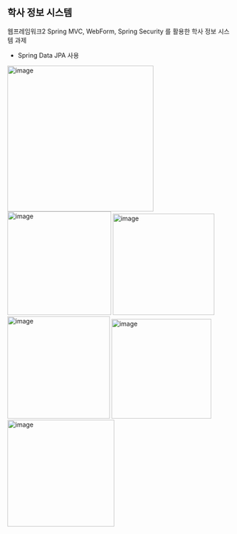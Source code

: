 ## 학사 정보 시스템
웹프레임워크2
Spring MVC, WebForm, Spring Security 를 활용한 학사 정보 시스템 과제
+ Spring Data JPA 사용

<img width="328" alt="image" src="https://github.com/BetterJeong/web-framework-hw1/assets/83108398/e84ea4f1-90d7-4701-b6c1-3e51d9eaf6a0">

<img width="233" alt="image" src="https://github.com/BetterJeong/web-framework-hw1/assets/83108398/79a66b63-f8d8-4776-a09e-5cd970a4d478">

<img width="228" alt="image" src="https://github.com/BetterJeong/web-framework-hw1/assets/83108398/8e9ed8dc-df18-4999-b513-bdf9889e6b3e">

<img width="230" alt="image" src="https://github.com/BetterJeong/web-framework-hw1/assets/83108398/35c6dc5e-4c6b-4b6b-a099-df4db68975a6">

<img width="224" alt="image" src="https://github.com/BetterJeong/web-framework-hw1/assets/83108398/e07504c3-f0eb-4c6b-8fa0-bb1a0f9841a6">

<img width="240" alt="image" src="https://github.com/BetterJeong/web-framework-hw1/assets/83108398/e1a7b34a-4658-4220-b113-91210414cadc">
